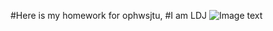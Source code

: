 #Here is my homework for ophwsjtu,
#I am LDJ
![Image text](https://github.com/lllldj/myproject/tiger_HW01.jdp)
